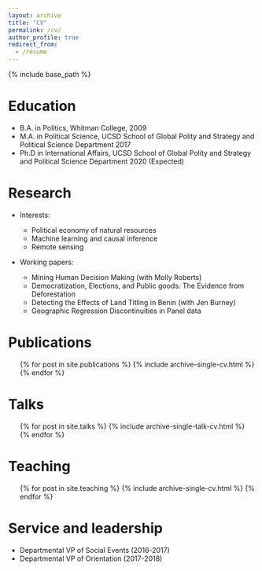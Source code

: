 ```yaml
---
layout: archive
title: "CV"
permalink: /cv/
author_profile: true
redirect_from:
  - /resume
---
```


{% include base_path %}

Education
======
* B.A. in Politics, Whitman College, 2009
* M.A. in Political Science, UCSD School of Global Polity and Strategy and Political Science Department 2017
* Ph.D in International Affairs, UCSD School of Global Polity and Strategy and Political Science Department 2020 (Expected)

Research
======
* Interests:
  * Political economy of natural resources
  * Machine learning and causal inference
  * Remote sensing

* Working papers:
  * Mining Human Decision Making (with Molly Roberts)
  * Democratization, Elections, and Public goods: The Evidence from Deforestation
  * Detecting the Effects of Land Titling in Benin (with Jen Burney)
  * Geographic Regression Discontinuities in Panel data

Publications
======
  <ul>{% for post in site.publications %}
    {% include archive-single-cv.html %}
  {% endfor %}</ul>
  
Talks
======
  <ul>{% for post in site.talks %}
    {% include archive-single-talk-cv.html %}
  {% endfor %}</ul>
  
Teaching
======
  <ul>{% for post in site.teaching %}
    {% include archive-single-cv.html %}
  {% endfor %}</ul>
  
Service and leadership
======
* Departmental VP of Social Events (2016-2017)
* Departmental VP of Orientation (2017-2018)

